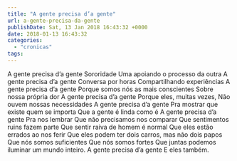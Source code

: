 ```yaml
---
title: "A gente precisa d’a gente"
url: a-gente-precisa-da-gente
publishDate: Sat, 13 Jan 2018 16:43:32 +0000
date: 2018-01-13 16:43:32
categories: 
  - "cronicas"
tags: 
---
```

A gente precisa d’a gente
Sororidade
Uma apoiando o processo da outra
A gente precisa d’a gente
Conversa por horas
Compartilhando experiências
A gente precisa d’a gente
Porque somos nós as mais conscientes
Sobre nossa própria dor
A gente precisa d’a gente
Porque eles, muitas vezes,
Não ouvem nossas necessidades
A gente precisa d’a gente
Pra mostrar que existe quem se importa
Que a gente é linda como é
A gente precisa d’a gente
Pra nos lembrar
Que não precisamos nos comparar
Que sentimentos ruins fazem parte
Que sentir raiva de homem é normal
Que eles estão errados ao nos ferir
Que eles podem ter dois carros, mas não dois papos
Que nós somos suficientes
Que nós somos fortes
Que juntas podemos iluminar um mundo inteiro.
A gente precisa d’a gente
E eles também.
